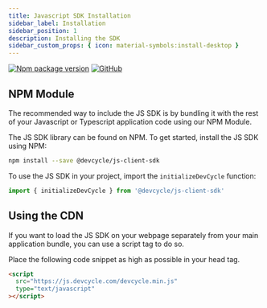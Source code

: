 ```yaml
---
title: Javascript SDK Installation
sidebar_label: Installation
sidebar_position: 1
description: Installing the SDK
sidebar_custom_props: { icon: material-symbols:install-desktop }
---
```


[![Npm package version](https://badgen.net/npm/v/@devcycle/js-client-sdk)](https://www.npmjs.com/package/@devcycle/js-client-sdk)
[![GitHub](https://img.shields.io/github/stars/devcyclehq/js-sdks.svg?style=social&label=Star&maxAge=2592000)](https://github.com/devcyclehq/js-sdks)

## NPM Module
[//]: # (wizard-install-start)

The recommended way to include the JS SDK is by bundling it with the rest of your Javascript or Typescript application code using our NPM Module.

The JS SDK library can be found on NPM. To get started, install the JS SDK using NPM:

```bash
npm install --save @devcycle/js-client-sdk
```

[//]: # (wizard-install-end)


To use the JS SDK in your project, import the `initializeDevCycle` function:

```js
import { initializeDevCycle } from '@devcycle/js-client-sdk'
```

## Using the CDN

If you want to load the JS SDK on your webpage separately from your main application bundle, you can use a script tag to do so.

Place the following code snippet as high as possible in your head tag.

```html
<script
  src="https://js.devcycle.com/devcycle.min.js"
  type="text/javascript"
></script>
```
